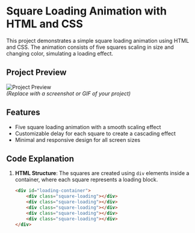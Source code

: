 # Square Loading Animation with HTML and CSS

This project demonstrates a simple square loading animation using HTML and CSS. The animation consists of five squares scaling in size and changing color, simulating a loading effect.

## Project Preview

![Project Preview](URL-to-screenshot-or-gif)  
*(Replace with a screenshot or GIF of your project)*

## Features
- Five square loading animation with a smooth scaling effect
- Customizable delay for each square to create a cascading effect
- Minimal and responsive design for all screen sizes

## Code Explanation
1. **HTML Structure**:
   The squares are created using `div` elements inside a container, where each square represents a loading block.
   
   ```html
   <div id="loading-container">
       <div class="square-loading"></div>
       <div class="square-loading"></div>
       <div class="square-loading"></div>
       <div class="square-loading"></div>
       <div class="square-loading"></div>
   </div>



   
